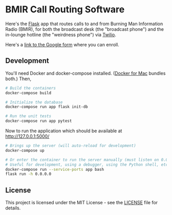 # BMIR Call Routing Software

Here's the [Flask](https://palletsprojects.com/p/flask/) app that routes calls
to and from Burning Man Information Radio (BMIR), for both the broadcast desk
(the "broadcast phone") and the in-lounge hotline (the "weirdness phone") via
[Twilio](https://www.twilio.com/).

Here's a [link to the Google form](https://calls.bmir.org/) where you can enroll.

## Development

You'll need Docker and docker-compose installed.
([Docker for Mac](https://docs.docker.com/docker-for-mac/install/) bundles
both.) Then,

```bash
# Build the containers
docker-compose build

# Initialize the database
docker-compose run app flask init-db

# Run the unit tests
docker-compose run app pytest
```

Now to run the application which should be available at http://127.0.0.1:5000/

```bash
# Brings up the server (will auto-reload for development)
docker-compose up

# Or enter the container to run the server manually (must listen on 0.0.0.0)
# Useful for development, using a debugger, using the Python shell, etc
docker-compose run --service-ports app bash
flask run -h 0.0.0.0
```

## License

This project is licensed under the MIT License - see the [LICENSE](LICENSE) file
for details.
